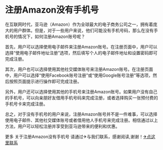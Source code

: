 # 注册Amazon没有手机号

在互联网时代，亚马逊（Amazon）作为全球最大的电子商务公司之一，拥有着庞大的用户群体。但是，对于一些用户来说，他们可能没有手机号码，那么在没有手机号的情况下，如何注册Amazon账号呢？

首先，用户可以选择使用电子邮件来注册Amazon账号。在注册页面中，用户可以选择“使用电子邮件地址注册”选项，然后填写个人的电子邮件地址和设置密码即可完成注册。

其次，用户也可以选择使用其他社交媒体账号来注册Amazon账号。在注册页面中，用户可以选择“使用Facebook账号注册”或“使用Google账号注册”等选项，然后按照页面提示进行操作即可完成注册。

另外，用户还可以选择使用其他的手机号来注册Amazon账号。如果用户没有自己的手机号，可以向亲朋好友借用手机号码来完成注册，或者选择购买一张预付费的手机号卡来完成注册。

总之，对于没有手机号的用户来说，注册Amazon账号并不是一件难事，可以选择使用电子邮件、其他社交媒体账号或者借用他人手机号来完成注册。相信通过以上方法，用户可以轻松注册并享受到亚马逊带来的便利和优惠。

更多 关于注册Amazon没有手机号 请通过✈与我们联系，感谢阅读,谢谢！[✈点这里联系](https://sms.k02.cc)